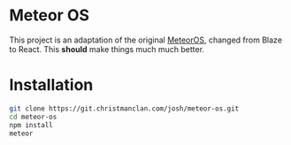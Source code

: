 Meteor OS
=========

This project is an adaptation of the original [MeteorOS](https://github.com/jchristman/meteor-os), changed from Blaze to React. This **should** make things much much better.

Installation
============

```bash
git clone https://git.christmanclan.com/josh/meteor-os.git
cd meteor-os
npm install
meteor
```
